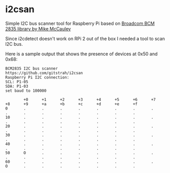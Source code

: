 # i2csan
Simple I2C bus scanner tool for Raspberry Pi
based on [Broadcom BCM 2835 library by Mike McCauley](http://www.airspayce.com/mikem/bcm2835/index.html)

Since i2cdetect doesn't work on RPi 2 out of the box I needed a tool to scan I2C bus.

Here is a sample output that shows the presence of devices at 0x50 and 0x68:

	BCM2835 I2C bus scanner
	https://github.com/gitstrah/i2csan
	Raspberry Pi I2C connection:
	SCL: P1-05
	SDA: P1-03
	set baud to 100000

	        +0      +1      +2      +3      +4      +5      +6      +7      +8      +9      +a      +b      +c      +d      +e      +f
	0       .       .       .       .       .       .       .       .       .       .       .       .       .       .       .       .
	10      .       .       .       .       .       .       .       .       .       .       .       .       .       .       .       .
	20      .       .       .       .       .       .       .       .       .       .       .       .       .       .       .       .
	30      .       .       .       .       .       .       .       .       .       .       .       .       .       .       .       .
	40      .       .       .       .       .       .       .       .       .       .       .       .       .       .       .       .
	50      O       .       .       .       .       .       .       .       .       .       .       .       .       .       .       .
	60      .       .       .       .       .       .       .       .       O       .       .       .       .       .       .       .
